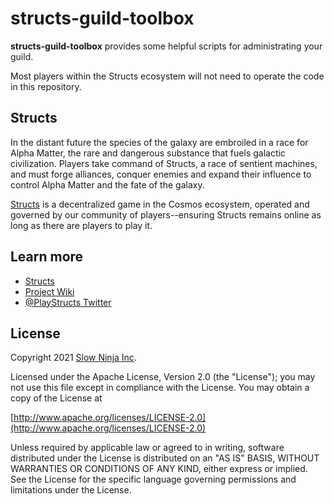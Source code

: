 # structs-guild-toolbox
**structs-guild-toolbox** provides some helpful scripts for administrating your guild. 

Most players within the Structs ecosystem will not need to operate the code in this repository.

## Structs
In the distant future the species of the galaxy are embroiled in a race for Alpha Matter, the rare and dangerous substance that fuels galactic civilization. Players take command of Structs, a race of sentient machines, and must forge alliances, conquer enemies and expand their influence to control Alpha Matter and the fate of the galaxy.

[Structs](https://playstructs.com) is a decentralized game in the Cosmos ecosystem, operated and governed by our community of players--ensuring Structs remains online as long as there are players to play it.


## Learn more

- [Structs](https://playstructs.com)
- [Project Wiki](https://watt.wiki)
- [@PlayStructs Twitter](https://twitter.com/playstructs)


## License

Copyright 2021 [Slow Ninja Inc](https://slow.ninja).

Licensed under the Apache License, Version 2.0 (the "License");
you may not use this file except in compliance with the License.
You may obtain a copy of the License at

[http://www.apache.org/licenses/LICENSE-2.0](http://www.apache.org/licenses/LICENSE-2.0)

Unless required by applicable law or agreed to in writing, software
distributed under the License is distributed on an "AS IS" BASIS,
WITHOUT WARRANTIES OR CONDITIONS OF ANY KIND, either express or implied.
See the License for the specific language governing permissions and
limitations under the License.